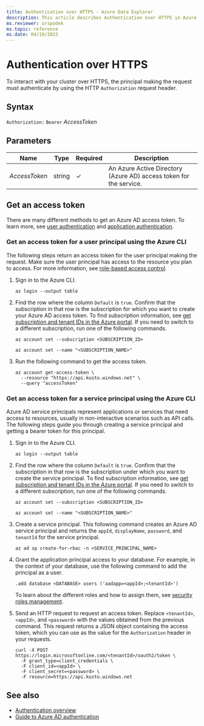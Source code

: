 ```yaml
---
title: Authentication over HTTPS - Azure Data Explorer
description: This article describes Authentication over HTTPS in Azure Data Explorer.
ms.reviewer: orspodek
ms.topic: reference
ms.date: 04/19/2023
---
```

# Authentication over HTTPS

To interact with your cluster over HTTPS, the principal making the request
must authenticate by using the HTTP `Authorization` request header.

## Syntax

`Authorization:` `Bearer` *AccessToken*

## Parameters

| Name | Type | Required | Description |
|--|--|--|--|
| *AccessToken*| string | &check; | An Azure Active Directory (Azure AD) access token for the service.|

## Get an access token

There are many different methods to get an Azure AD access token. To learn more, see [user authentication](../../management/access-control/how-to-authenticate-with-aad.md#user-authentication) and [application authentication](../../management/access-control/how-to-authenticate-with-aad.md#application-authentication).

### Get an access token for a user principal using the Azure CLI

The following steps return an access token for the user principal making the request. Make sure the user principal has access to the resource you plan to access. For more information, see [role-based access control](../../management/access-control/role-based-access-control.md).

1. Sign in to the Azure CLI.

      ```azurecli
      az login --output table
      ```

1. Find the row where the column `Default` is `true`. Confirm that the subscription in that row is the subscription for which you want to create your Azure AD access token. To find subscription information, see [get subscription and tenant IDs in the Azure portal](/azure/azure-portal/get-subscription-tenant-id). If you need to switch to a different subscription, run one of the following commands.

      ```azurecli
      az account set --subscription <SUBSCRIPTION_ID>
      ```

      ```azurecli
      az account set --name "<SUBSCRIPTION_NAME>"
      ```

1. Run the following command to get the access token.

      ```azurecli
      az account get-access-token \
        --resource "https://api.kusto.windows.net" \
        --query "accessToken"
      ```

### Get an access token for a service principal using the Azure CLI

Azure AD service principals represent applications or services that need access to resources, usually in non-interactive scenarios such as API calls. The following steps guide you through creating a service principal and getting a bearer token for this principal.

1. Sign in to the Azure CLI.

      ```azurecli
      az login --output table
      ```

1. Find the row where the column `Default` is `true`. Confirm that the subscription in that row is the subscription under which you want to create the service principal. To find subscription information, see [get subscription and tenant IDs in the Azure portal](/azure/azure-portal/get-subscription-tenant-id). If you need to switch to a different subscription, run one of the following commands.

      ```azurecli
      az account set --subscription <SUBSCRIPTION_ID>
      ```

      ```azurecli
      az account set --name "<SUBSCRIPTION_NAME>"
      ```

1. Create a service principal. This following command creates an Azure AD service principal and returns the `appId`, `displayName`, `password`, and `tenantId` for the service principal.

      ```azurecli
      az ad sp create-for-rbac -n <SERVICE_PRINCIPAL_NAME> 
      ```

1. Grant the application principal access to your database. For example, in the context of your database, use the following command to add the principal as a user.

      ```kusto
      .add database <DATABASE> users ('aadapp=<appId>;<tenantId>')
      ```

      To learn about the different roles and how to assign them, see [security roles management](../../management/security-roles.md).

1. Send an HTTP request to request an access token. Replace `<tenantId>`, `<appId>`, and `<password>` with the values obtained from the previous command. This request returns a JSON object containing the access token, which you can use as the value for the `Authorization` header in your requests.

      ```azurecli
      curl -X POST https://login.microsoftonline.com/<tenantId>/oauth2/token \
        -F grant_type=client_credentials \
        -F client_id=<appId> \
        -F client_secret=<password> \
        -F resource=https://api.kusto.windows.net
      ```

## See also

* [Authentication overview](../../management/access-control/index.md)
* [Guide to Azure AD authentication](../../management/access-control/how-to-authenticate-with-aad.md)
